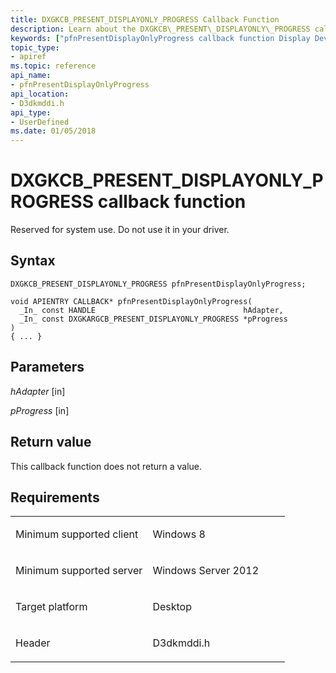 ```yaml
---
title: DXGKCB_PRESENT_DISPLAYONLY_PROGRESS Callback Function
description: Learn about the DXGKCB\_PRESENT\_DISPLAYONLY\_PROGRESS callback function, which is reserved for system use. Do not use it in your driver.
keywords: ["pfnPresentDisplayOnlyProgress callback function Display Devices", "DXGKCB_PRESENT_DISPLAYONLY_PROGRESS"]
topic_type:
- apiref
ms.topic: reference
api_name:
- pfnPresentDisplayOnlyProgress
api_location:
- D3dkmddi.h
api_type:
- UserDefined
ms.date: 01/05/2018
---
```


# DXGKCB\_PRESENT\_DISPLAYONLY\_PROGRESS callback function


Reserved for system use. Do not use it in your driver.

## Syntax

```ManagedCPlusPlus
DXGKCB_PRESENT_DISPLAYONLY_PROGRESS pfnPresentDisplayOnlyProgress;

void APIENTRY CALLBACK* pfnPresentDisplayOnlyProgress(
  _In_ const HANDLE                                 hAdapter,
  _In_ const DXGKARGCB_PRESENT_DISPLAYONLY_PROGRESS *pProgress
)
{ ... }
```

## Parameters

*hAdapter* \[in\]

*pProgress* \[in\]

## Return value

This callback function does not return a value.

## Requirements

<table>
<colgroup>
<col width="50%" />
<col width="50%" />
</colgroup>
<tbody>
<tr class="odd">
<td align="left"><p>Minimum supported client</p></td>
<td align="left"><p>Windows 8</p></td>
</tr>
<tr class="even">
<td align="left"><p>Minimum supported server</p></td>
<td align="left"><p>Windows Server 2012</p></td>
</tr>
<tr class="odd">
<td align="left"><p>Target platform</p></td>
<td align="left">Desktop</td>
</tr>
<tr class="even">
<td align="left"><p>Header</p></td>
<td align="left">D3dkmddi.h</td>
</tr>
</tbody>
</table>

 

 





